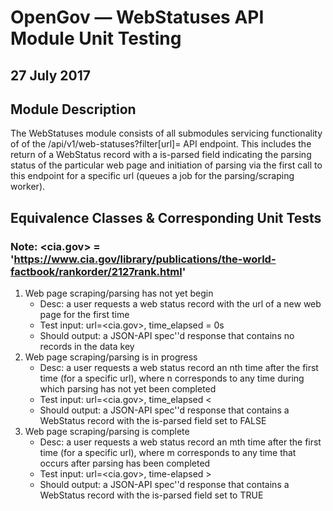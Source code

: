 # OpenGov — WebStatuses API Module Unit Testing
## 27 July 2017

## Module Description
The WebStatuses module consists of all submodules servicing functionality of of the /api/v1/web-statuses?filter[url]=<url> API endpoint. This includes the return of a WebStatus record with a is-parsed field indicating the parsing status of the particular web page and initiation of parsing via the first call to this endpoint for a specific url (queues a job for the parsing/scraping worker).

## Equivalence Classes & Corresponding Unit Tests
### Note: <cia.gov> = 'https://www.cia.gov/library/publications/the-world-factbook/rankorder/2127rank.html'

1. Web page scraping/parsing has not yet begin
    * Desc: a user requests a web status record with the url of a new web page for the first time
    * Test input: url=<cia.gov>, time_elapsed = 0s
    * Should output: a JSON-API spec''d response that contains no records in the data key
2. Web page scraping/parsing is in progress
    * Desc: a user requests a web status record an nth time after the first time (for a specific url), where n corresponds to any time during which parsing has not yet been completed
    * Test input: url=<cia.gov>, time_elapsed < <time-required-to-parse-web-page>
    * Should output: a JSON-API spec''d response that contains a WebStatus record with the is-parsed field set to FALSE
3. Web page scraping/parsing is complete
    * Desc: a user requests a web status record an mth time after the first time (for a specific url), where m corresponds to any time that occurs after parsing has been completed
    * Test input: url=<cia.gov>, time-elapsed > <time-required-parse-web-page>
    * Should output: a JSON-API spec''d response that contains a WebStatus record with the is-parsed field set to TRUE
